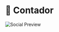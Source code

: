 # 🧮 Contador

<img title="Social Preview" src="https://opengraph.githubassets.com/chriszanella/counter">
